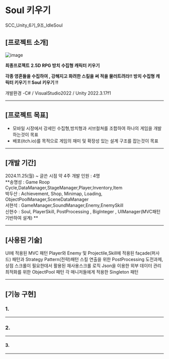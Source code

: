 # Soul 키우기
SCC_Unity_6기_9조_IdleSoul

## [프로젝트 소개]
![image](https://github.com/user-attachments/assets/498db46a-1225-4d20-8987-aa990e31a2e2)


**최종프로젝트**
**2.5D RPG 방치 수집형 캐릭터 키우기**

**각종 영혼들을 수집하여 , 강해지고 화려한 스킬을 써 적을 물러트려라!!
방치 수집형 캐릭터 키우기 !! Soul 키우기 !!**

개발환경 -C# / VisualStudio2022 / Unity 2022.3.17f1

---
## [프로젝트 목표]
- 모바일 시장에서 강세인 수집형,방치형과 서브컬쳐를 조합하여 하나의 게임을 개발하는것이 목표
- 배포(itch.io)를 목적으로 게임의 재미 및 확장성 있는 설계 구조를 잡는것이 목표

---
## [개발 기간]
2024.11.25(월) ~ 글쓴 시점 약 4주
개발 인원 : 4명  
**송명성 : Game Roop Cycle,DataManager,StageManager,Player,Inventory,Item  
박두산 : Achievement, Shop, Minimap, Loading, ObjectPoolManager,SceneDataManager  
서현석 : GameManager,SoundManager,Enemy,EnemySkill  
신현수 : Soul, PlayerSkill, PostProcessing , BigInteger , UIManager(MVC패턴기반하여 설계)  **

---
## [사용된 기술]
UI에 적용된 MVC 패턴
Player와 Enemy 및 Projectile,Skill에 적용된 façade(퍼사드) 패턴과 Strategy Pattern(전략)패턴 
스킬 연출을 위한 PostProcessing
도전과제,상점 스크롤이 필요한데서 활용된 재사용스크롤 로직
Json을 이용한 외부 데이터 관리
최적화를 위한 ObjectPool 패턴
각 매니저들에게 적용한 Singleton 패턴 

---
## [기능 구현]

### 1. 

---

### 2. 

---

#### 3.

---


